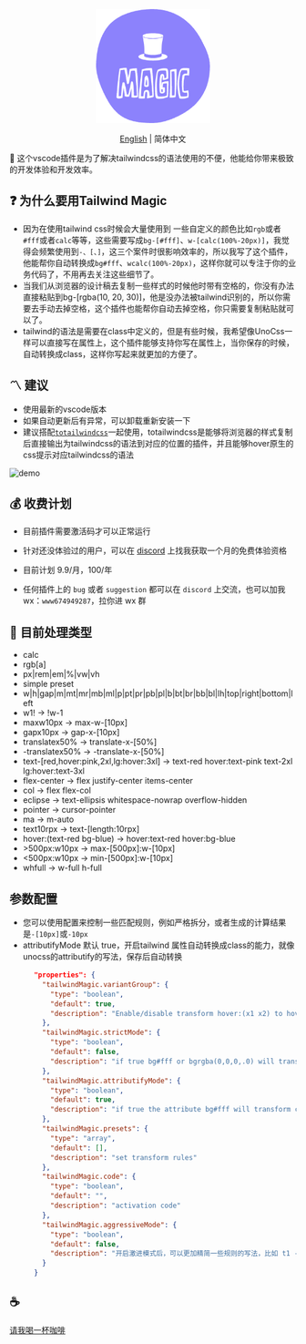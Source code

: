 <p align="center">
<img height="200" src="./assets/kv.png" alt="magic">
</p>
<p align="center"> <a href="./README.md">English</a> | 简体中文</p>

🌈 这个vscode插件是为了解决tailwindcss的语法使用的不便，他能给你带来极致的开发体验和开发效率。

## ❓ 为什么要用Tailwind Magic
- 因为在使用tailwind css时候会大量使用到 一些自定义的颜色比如`rgb`或者`#fff`或者`calc`等等，这些需要写成`bg-[#fff]`、`w-[calc(100%-20px)]`，我觉得会频繁使用到`-、[、]`，这三个案件时很影响效率的，所以我写了这个插件，他能帮你自动转换成`bg#fff`、`wcalc(100%-20px)`，这样你就可以专注于你的业务代码了，不用再去关注这些细节了。
- 当我们从浏览器的设计稿去复制一些样式的时候他时带有空格的，你没有办法直接粘贴到bg-[rgba(10, 20, 30)]，他是没办法被tailwind识别的，所以你需要去手动去掉空格，这个插件也能帮你自动去掉空格，你只需要复制粘贴就可以了。
- tailwind的语法是需要在class中定义的，但是有些时候，我希望像UnoCss一样可以直接写在属性上，这个插件能够支持你写在属性上，当你保存的时候，自动转换成class，这样你写起来就更加的方便了。

## 〽️ 建议
- 使用最新的vscode版本
- 如果自动更新后有异常，可以卸载重新安装一下
- 建议搭配[`totailwindcss`](https://github.com/Simon-He95/vscode-toTailwindcss)一起使用，totailwindcss是能够将浏览器的样式复制后直接输出为tailwindcss的语法到对应的位置的插件，并且能够hover原生的css提示对应tailwindcss的语法

![demo](assets/demo.gif)

## 💰 收费计划
- 目前插件需要激活码才可以正常运行

- 针对还没体验过的用户，可以在 [discord](https://discord.com/invite/ZnjxzMKWNW) 上找我获取一个月的免费体验资格

- 目前计划 9.9/月，100/年

- 任何插件上的 `bug` 或者 `suggestion` 都可以在 `discord` 上交流，也可以加我 wx：`www674949287`，拉你进 wx 群

## 💪 目前处理类型
- calc
- rgb[a]
- px|rem|em|%|vw|vh
- simple preset
- w|h|gap|m|mt|mr|mb|ml|p|pt|pr|pb|pl|b|bt|br|bb|bl|lh|top|right|bottom|left
- w1! -> !w-1
- maxw10px -> max-w-[10px]
- gapx10px -> gap-x-[10px]
- translatex50% -> translate-x-[50%]
- -translatex50% -> -translate-x-[50%]
- text-\[red,hover:pink,2xl,lg:hover:3xl\] -> text-red hover:text-pink text-2xl lg:hover:text-3xl
- flex-center -> flex justify-center items-center
- col -> flex flex-col
- eclipse -> text-ellipsis whitespace-nowrap overflow-hidden
- pointer -> cursor-pointer
- ma -> m-auto
- text10rpx -> text-\[length:10rpx\]
- hover:(text-red bg-blue) -> hover:text-red hover:bg-blue
- \>500px:w10px -> max-[500px]:w-[10px]
- <500px:w10px -> min-[500px]:w-[10px]
- whfull -> w-full h-full


## 参数配置
- 您可以使用配置来控制一些匹配规则，例如严格拆分，或者生成的计算结果是`-[10px]`或`-10px`
- attributifyMode 默认 true，开启tailwind 属性自动转换成class的能力，就像unocss的attributify的写法，保存后自动转换

``` json
      "properties": {
        "tailwindMagic.variantGroup": {
          "type": "boolean",
          "default": true,
          "description": "Enable/disable transform hover:(x1 x2) to hover:x1 hover:x2"
        },
        "tailwindMagic.strictMode": {
          "type": "boolean",
          "default": false,
          "description": "if true bg#fff or bgrgba(0,0,0,.0) will transform bg-[#fff] or bg-[rgba(0,0,0,.0)]"
        },
        "tailwindMagic.attributifyMode": {
          "type": "boolean",
          "default": true,
          "description": "if true the attribute bg#fff will transform class=\"bg-[#fff]\""
        },
        "tailwindMagic.presets": {
          "type": "array",
          "default": [],
          "description": "set transform rules"
        },
        "tailwindMagic.code": {
          "type": "boolean",
          "default": "",
          "description": "activation code"
        },
        "tailwindMagic.aggressiveMode": {
          "type": "boolean",
          "default": false,
          "description": "开启激进模式后，可以更加精简一些规则的写法，比如 t1 -> top-1"
        }
      }
```

## :coffee:

[请我喝一杯咖啡](https://github.com/Simon-He95/sponsor)
